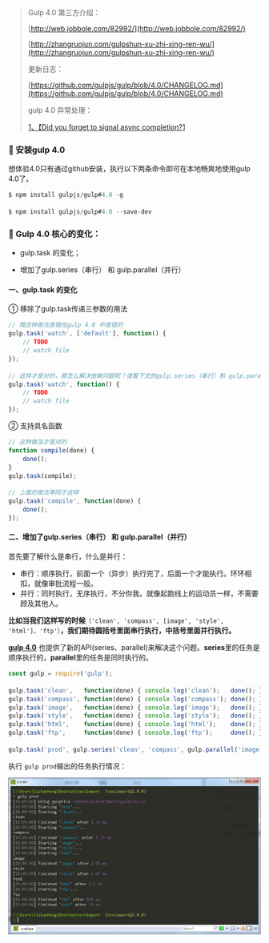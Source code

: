> Gulp 4.0 第三方介绍：
>
> [http://web.jobbole.com/82992/](http://web.jobbole.com/82992/)
>
> [http://zhangruojun.com/gulpshun-xu-zhi-xing-ren-wu/](http://zhangruojun.com/gulpshun-xu-zhi-xing-ren-wu/)
>
> 更新日志：
>
> [https://github.com/gulpjs/gulp/blob/4.0/CHANGELOG.md](https://github.com/gulpjs/gulp/blob/4.0/CHANGELOG.md)
>
> gulp 4.0 异常处理：
>
> [1、【Did you forget to signal async completion?](https://stackoverflow.com/questions/36897877/gulp-error-the-following-tasks-did-not-complete-did-you-forget-to-signal-async)】

### 🏡 安装gulp 4.0

想体验4.0只有通过github安装，执行以下两条命令即可在本地畅爽地使用gulp 4.0了。

```js
$ npm install gulpjs/gulp#4.0 -g

$ npm install gulpjs/gulp#4.0 --save-dev
```

### 🎲 Gulp 4.0 核心的变化：

* gulp.task 的变化；

* 增加了gulp.series（串行） 和 gulp.parallel（并行）

#### 一、gulp.task 的变化

① 移除了gulp.task传递三参数的用法

```js
// 既这种做法是错在gulp 4.0 中是错的
gulp.task('watch', ['default'], function() {
    // TODO
    // watch file
});

// 这样才是对的，那怎么解决依赖问题呢？请看下文的gulp.series（串行）和 gulp.parallel（并行）
gulp.task('watch', function() {
    // TODO
    // watch file
});
```

② 支持具名函数

```js
// 这种做法才是对的
function compile(done) {
    done();
}
gulp.task(compile);

// 上面的做法等同于这样
gulp.task('compile', function(done) {
    done();
});
```

#### 二、增加了gulp.series（串行） 和 gulp.parallel（并行）

首先要了解什么是串行，什么是并行：

* 串行：顺序执行，前面一个（异步）执行完了，后面一个才能执行。环环相扣，就像审批流程一般。
* 并行：同时执行，无序执行，不分你我。就像起跑线上的运动员一样，不需要顾及其他人。

**比如当我们这样写的时候**`（'clean', 'compass', [image', 'style', 'html']，'ftp'）`**，我们期待圆括号里面串行执行，中括号里面并行执行。**

[**gulp 4.0**](https://github.com/gulpjs/gulp/issues/803) 也提供了新的API\(series、parallel\)来解决这个问题。**series**里的任务是顺序执行的，**parallel**里的任务是同时执行的。

```js
const gulp = require('gulp');

gulp.task('clean',   function(done) { console.log('clean');   done(); });
gulp.task('compass', function(done) { console.log('compass'); done(); });
gulp.task('image',   function(done) { console.log('image');   done(); });
gulp.task('style',   function(done) { console.log('style');   done(); });
gulp.task('html',    function(done) { console.log('html');    done(); });
gulp.task('ftp',     function(done) { console.log('ftp');     done(); });

gulp.task('prod', gulp.series('clean', 'compass', gulp.parallel('image', 'style', 'html'), 'ftp'));
```

执行 `gulp prod`输出的任务执行情况：

![](/assets/asd123dfsdfsdfimport.png)

